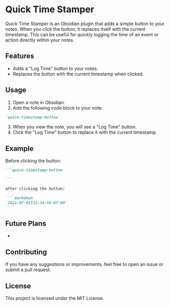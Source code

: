 # Quick Time Stamper

Quick Time Stamper is an Obsidian plugin that adds a simple button to your notes. When you click the button, it replaces itself with the current timestamp. This can be useful for quickly logging the time of an event or action directly within your notes.

## Features

-   Adds a "Log Time" button to your notes.
-   Replaces the button with the current timestamp when clicked.

## Usage

1. Open a note in Obsidian.
2. Add the following code block to your note:

````markdown
`quick-timestamp-button`
````

3. When you view the note, you will see a "Log Time" button.
4. Click the "Log Time" button to replace it with the current timestamp.

## Example

Before clicking the button:

`````markdown
```quick-timestamp-button

```

after clicking the button:

````markdown
`2021-07-01T12:34:56-07:00`
````
`````

## Future Plans

-

## Contributing

If you have any suggestions or improvements, feel free to open an issue or submit a pull request.

## License

This project is licensed under the MIT License.
